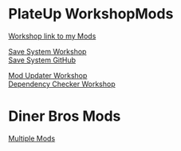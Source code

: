 # PlateUp WorkshopMods
[Workshop link to my Mods](https://steamcommunity.com/id/69121417/myworkshopfiles/?appid=1599600)

[Save System Workshop](https://steamcommunity.com/sharedfiles/filedetails/?id=2900092542)</br>
[Save System GitHub](https://github.com/Aragami-delp/PlateUp_Mods)

[Mod Updater Workshop](https://steamcommunity.com/sharedfiles/filedetails/?id=2916093422)</br>
[Dependency Checker Workshop](https://steamcommunity.com/sharedfiles/filedetails/?id=2941583284)



# Diner Bros Mods
[Multiple Mods](https://gitlab.com/Aragami_/DinerBros_Modding)
